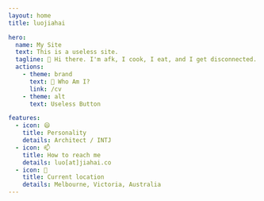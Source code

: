 ```yaml
---
layout: home
title: luojiahai

hero:
  name: My Site
  text: This is a useless site.
  tagline: 👋 Hi there. I'm afk, I cook, I eat, and I get disconnected.
  actions:
    - theme: brand
      text: 🤔 Who Am I?
      link: /cv
    - theme: alt
      text: Useless Button

features:
  - icon: 😄
    title: Personality
    details: Architect / INTJ
  - icon: 📫
    title: How to reach me
    details: luo[at]jiahai.co
  - icon: 📍
    title: Current location
    details: Melbourne, Victoria, Australia
---
```

